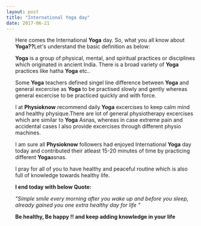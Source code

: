 ```yaml
---
layout: post
title: "International Yoga day"
date: 2017-06-21
---
```


<ul>
<p> Here comes the International  <b>Yoga</b> day. So, what you all know about <b>Yoga??</b>Let's understand the basic definition as below: </p>

<p><b>Yoga</b> is a group of physical, mental, and spiritual practices or disciplines which originated in ancient India. There is a broad variety of <b>Yoga</b> practices like hatha <b>Yoga</b> etc..</p> Some <b>Yoga</b> teachers defined singel line difference between <b>Yoga</b> and general excercise as <b>Yoga</b> to be practised slowly and gently whereas general excercise to be practiced quickly and with force.</p>

<p> I at <b>Physioknow</b> recommend daily <b>Yoga</b> excercises to keep calm mind and healthy physique.There are lot of general physiotherapy excercises which are similar to <b>Yoga</b> Asnas, whereas in case extreme pain and accidental cases I also provide excercises through different physio machines.</p>

<p>I am sure all <b>Physioknow</b> followers had enjoyed International <b>Yoga</b> day today and contributed their atleast 15-20 minutes of time by practicing different <b>Yoga</b>asnas.</p>

<p>I pray for all of you to have healthy and peaceful routine which is also full of knowledge towards healthy life.</p>

<p><b>I end today with below Quote: </b></p>

<p><i>"Simple smile every morning after you wake up and before you sleep, already gained you one extra healthy day for life " </i></p>

<p><b>Be healthy, Be happy !! and keep adding knowledge in your life</b></p>




